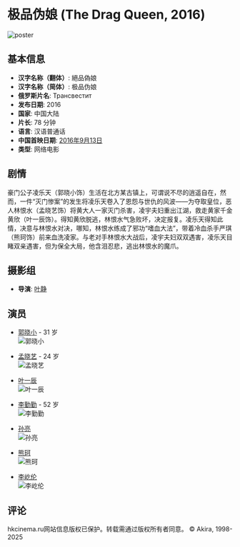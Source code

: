# 极品伪娘 (The Drag Queen, 2016)

![poster](https://cast.hkcinema.ru/covers/1848d93314baa4bf797a4017e0bae9318d47c679f69771173b9fb8b82885e10f.jpg)

## 基本信息

- **汉字名称（翻体）**: 絕品偽娘
- **汉字名称（简体）**: 极品伪娘
- **俄罗斯片名**: Трансвестит
- **发布日期**: 2016
- **国家**: 中国大陆
- **片长**: 78 分钟
- **语言**: 汉语普通话
- **中国首映日期**: [2016年9月13日](/premieres/cn/2010/2016-09-13/)
- **类型**: 网络电影

## 剧情

豪门公子凌乐天（郭晓小饰）生活在北方某古镇上，可谓说不尽的逍遥自在，然而，一件“灭门惨案”的发生将凌乐天卷入了恩怨与世仇的风波——为夺取皇位，恶人林恨水（孟晓艺饰）将黄大人一家灭门杀害，凌宇夫妇重出江湖，救走黄家千金黄欣（叶一辰饰）。得知黄欣脱逃，林恨水气急败坏，决定报复。凌乐天得知此情，决意与林恨水对决，哪知，林恨水练成了邪功“嗜血大法”，带着冷血杀手严琪（熊珂饰）前来血洗凌家。与老对手林恨水大战后，凌宇夫妇双双遇害，凌乐天目睹双亲遇害，但为保全大局，他含泪忍悲，逃出林恨水的魔爪。

## 摄影组

- **导演**: [叶静](/actor/92341)

## 演员

- [郭晓小](/actor/18430) - 31 岁  
  ![郭晓小](https://foto/56f11b40331c9.jpg)
  
- [孟晓艺](/actor/84617) - 24 岁  
  ![孟晓艺](https://foto/573107daf3fbd.jpg)
  
- [叶一辰](/actor/92342)  
  ![叶一辰](https://foto/no_icon.gif)
  
- [李勤勤](/actor/6096) - 52 岁  
  ![李勤勤](https://foto/7438c3c0.jpg)
  
- [孙亮](/actor/33116)  
  ![孙亮](https://foto/57a8764f0df91.jpg)
  
- [熊珂](/actor/89630)  
  ![熊珂](https://foto/57a36c40795de.jpg)
  
- [李屹伦](/actor/92343)  
  ![李屹伦](https://foto/no_icon.gif)

## 评论

hkcinema.ru网站信息版权已保护。转载需通过版权所有者同意。 © Akira, 1998-2025